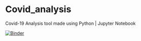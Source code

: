 # Covid_analysis
Covid-19 Analysis tool made using Python | Jupyter Notebook



[![Binder](https://mybinder.org/badge_logo.svg)](https://mybinder.org/v2/gh/prajeetkalchuri/Covid_analysis.git/master)

